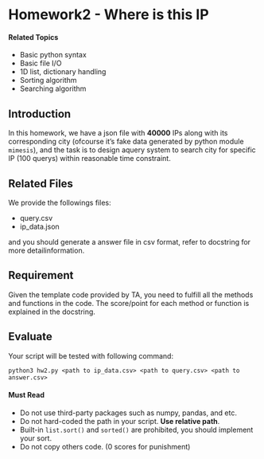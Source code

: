 # Homework2 - Where is this IP
#### Related Topics
+ Basic python syntax
+ Basic file I/O
+ 1D list, dictionary handling
+ Sorting algorithm
+ Searching algorithm
## Introduction
In this homework, we have a json file with **40000** IPs along with its corresponding city (ofcourse it’s fake data generated by python module `mimesis`), and the task is to design aquery system to search city for specific IP (100 querys) within reasonable time constraint.

## Related Files
We provide the followings files:
+ query.csv
+ ip_data.json

and you should generate a answer file in csv format, refer to docstring for more detailinformation.

## Requirement
Given the template code provided by TA, you need to fulfill all the methods and functions in the code. The score/point for each method or function is explained in the docstring.

## Evaluate
Your script will be tested with following command:

```
python3 hw2.py <path to ip_data.csv> <path to query.csv> <path to answer.csv>
```

#### Must Read
+ Do not use third-party packages such as numpy, pandas, and etc.
+ Do not hard-coded the path in your script. **Use relative path**.
+ Built-in `list.sort()` and `sorted()` are prohibited, you should implement your sort.
+ Do not copy others code. (0 scores for punishment)
